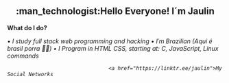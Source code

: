 <h2 align="center">:man_technologist:Hello Everyone! I´m Jaulin </h2>
<b>What do I do?</b>


• <i>I study full stack web programming and hacking</i>
• <i>I´m Brazilian (Aqui é brasil porra 💚💛)
• <i> I Program in HTML CSS, starting at: C, JavaScript, Linux commands
&nbsp; &nbsp;

                                     <a href="https://linktr.ee/jaulin">My Social Networks
                              
